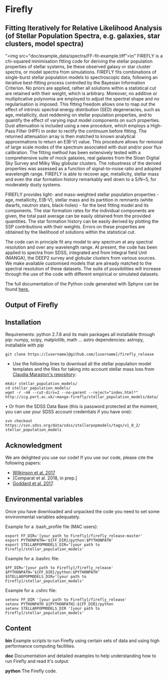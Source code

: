 # Firefly
## Fitting Iteratively for Relative Likelihood Analysis (of Stellar Population Spectra, e.g. galaxies, star clusters, model spectra)
"<img src=\"doc/example_data/spectra/FF-fit-example.tiff\">\n"
FIREFLY is a chi-squared minimisation fitting code for deriving the stellar population properties of stellar systems, be these observed galaxy or star cluster spectra, or model spectra from simulations. FIREFLY fits combinations of single-burst stellar population models to spectroscopic data, following an iterative best-fitting process controlled by the Bayesian Information Criterion. No priors are applied, rather all solutions within a statistical cut are retained with their weight, which is arbitrary. Moreover, no additive or multiplicative polynomia are employed to adjust the spectral shape and no regularisation is imposed. This fitting freedom allows one to map out the effect of intrinsic spectral energy distribution (SED) degeneracies, such as age, metallicity, dust reddening on stellar population properties, and to quantify the effect of varying input model components on such properties. Dust attenuation is included using a new procedure, which employs a High-Pass Filter (HPF) in order to rectify the continuum before fitting. The returned attenuation array is then matched to known analytical approximations to return an E(B-V) value. This procedure allows for removal of large scale modes of the spectrum associated with dust and/or poor flux calibration. The fitting method has been extensively tested with a comprehensive suite of mock galaxies, real galaxies from the Sloan Digital Sky Survey and Milky Way globular clusters. The robustness of the derived properties was assessed as a function of signal-to-noise ratio and adopted wavelength range. FIREFLY is able to recover age, metallicity, stellar mass and even the star formation history remarkably well down to a S/N~5, for moderately dusty systems. 

FIREFLY provides light- and mass-weighted stellar population properties - age, metallicity, E(B-V), stellar mass and its partition in remnants (white dwarfs, neutron stars, black-holes) - for the best fitting model and its components. The star formation rates for the individual components are given, the total past average can be easily obtained from the provided quantities. The star formation history can be easily derived by plotting the SSP contributions with their weights. Errors on these properties are obtained by the likelihood of solutions within the statistical cut. 

The code can in principle fit any model to any spectrum at any spectral resolution and over any wavelength range. At present, the code has been applied to spectra from SDSS, integrated and from Integral field Unit (MANGA), the DEEP2 survey and globular clusters from various sources. We make available customised models that are already matched to the spectral resolution of these datasets. The suite of possibilities will increase through the use of the code with different empirical or simulated datasets. 

The full documentation of the Python code generated with Sphynx can be found [here.](http://www.mpe.mpg.de/~comparat/firefly_doc/)

## Output of Firefly



## Installation

Requirements: python 2.7.8 and its main packages all installable through pip: numpy, scipy, matplotlib, math ...
astro dependencies: astropy, installable with pip

```
git clone https://[username]@github.com/[username]/firefly_release
```

* Use the following lines to download all the stellar population model templates and the files for taking into account stellar mass loss from [Claudia Maraston's repository](http://icg.port.ac.uk/~manga-firefly/stellar_population_models/data/):
```
mkdir stellar_population_models/
cd stellar_population_models/
wget -r -nH --cut-dirs=2 --no-parent --reject="index.html*" http://icg.port.ac.uk/~manga-firefly/stellar_population_models/data/
```

•	Or from the SDSS Data Base (this is password protected at the moment, you can use your SDSS account credentials if you have one):
```
svn checkout https://svn.sdss.org/data/sdss/stellarpopmodels/tags/v1_0_2/ stellar_population_models
```

## Acknowledgment

We are delighted you use our code! If you use our code, please cite the following papers:

* [Wilkinson et al. 2017](https://arxiv.org/abs/)
* [Comparat et al. 2018, in prep.]
* [Goddard et al. 2017](https://arxiv.org/abs/1612.01546).

## Environmental variables
Once you have downloaded and unpacked the code you need to set some environmental variables adequately.

Example for a .bash_profile file (MAC users):
```
export FF_DIR='[your path to Firefly]/firefly_release-master'
export PYTHONPATH='${FF_DIR}/python:$PYTHONPATH'
export STELLARPOPMODELS_DIR=‘[your path to Firefly]/stellar_population_models'
```

Example for a .bashrc file:
```
$FF_DIR='[your path to Firefly]/firefly_release'
$PYTHONPATH=‘${FF_DIR}/python:$PYTHONPATH’
$STELLARPOPMODELS_DIR=‘[your path to Firefly]/stellar_population_models'
```

Example for a .cshrc file:
```
setenv FF_DIR '[your path to Firefly]/firefly_release'
setenv PYTHONPATH ${PYTHONPATH}:${FF_DIR}/python
setenv STELLARPOPMODELS_DIR '[your path to Firefly]/stellar_population_models'
```

## Content 

**bin** Example scripts to run Firefly using certain sets of data and using high performance computing facilities.

**doc** Documentation and detailed examples to help understanding how to run Firefly and read it's output.

**python** The Firefly code.
